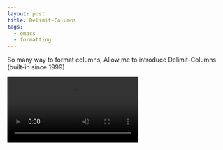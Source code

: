```yaml
---
layout: post
title: Delimit-Columns
tags:
  - emacs
  - formatting
---
```


So many way to format columns, Allow me to introduce Delimit-Columns (built-in since 1999)

<video controls autoplay>
  <source src="/public/videos/761167447831392256.mp4" type="video/mp4">
    Sorry your browser does not support the video tag, maybe time to upgrade?
</video>
